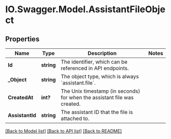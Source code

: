 # IO.Swagger.Model.AssistantFileObject
## Properties

Name | Type | Description | Notes
------------ | ------------- | ------------- | -------------
**Id** | **string** | The identifier, which can be referenced in API endpoints. | 
**_Object** | **string** | The object type, which is always &#x60;assistant.file&#x60;. | 
**CreatedAt** | **int?** | The Unix timestamp (in seconds) for when the assistant file was created. | 
**AssistantId** | **string** | The assistant ID that the file is attached to. | 

[[Back to Model list]](../README.md#documentation-for-models) [[Back to API list]](../README.md#documentation-for-api-endpoints) [[Back to README]](../README.md)

